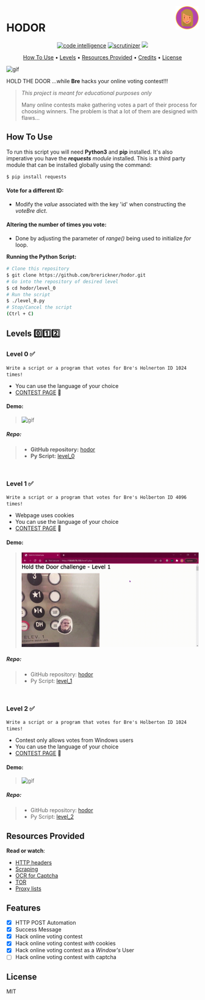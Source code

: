 <a href="https://github.com/brerickner/">
    <img src="bre_favi.png" alt="Bre" title="Bre's Github" align="right" height="60" />
</a> 

# HODOR
<p align="center">
<a href="https://scrutinizer-ci.com/code-intelligence"><img src="https://scrutinizer-ci.com/g/brerickner/hodor/badges/code-intelligence.svg?b=master" alt="code intelligence"></a>
<a href="https://scrutinizer-ci.com/g/brerickner/hodor/build-status/master"><img src="https://scrutinizer-ci.com/g/brerickner/hodor/badges/build.png?b=master" alt="scrutinizer"></a>
<a href="https://scrutinizer-ci.com/g/brerickner/hodor/?branch=master"><img src="https://scrutinizer-ci.com/g/brerickner/hodor/badges/quality-score.png?b=master"></a>
</p>

<p align="center">
<a href="#how-to-use">How To Use</a> •
  <a href="#levels">Levels</a> •
  <a href="#resources-provided">Resources Provided</a> •
  <a href="#credits">Credits</a> •
  <a href="#license">License</a>
</p>

![gif](https://s3.amazonaws.com/intranet-projects-files/holbertonschool-higher-level_programming+/261/giphy_hodor.gif)



HOLD THE DOOR ...while **Bre** hacks your online voting contest!!!  

> _This project is meant for educational purposes only_
>
> Many online contests make gathering votes a part of their process for choosing winners. The problem is that a lot of them are designed with flaws… 

##  How To Use

To run this script you will need **Python3** and **pip** installed. It's also imperative you have the ***requests*** *module* installed. This is a third party module that can be installed globally using the command:

```bash
$ pip install requests
```
####  **Vote for a different ID:**   
* Modify the *value* associated with the key 'id' when constructing the *voteBre dict*.

####  **Altering the number of times you vote:**
* Done by adjusting the parameter of *range()* being used to initialize *for* loop. 


**Running the Python Script:**
```bash
# Clone this repository
$ git clone https://github.com/brerickner/hodor.git
# Go into the repository of desired level
$ cd hodor/level_0
# Run the script
$ ./level_0.py
# Stop/Cancel the script
(Ctrl + C)
```

##  Levels :zero::one::two:
###  Level 0 :white_check_mark:  

`Write a script or a program that votes for Bre's Holnerton ID 1024 times!`
*  You can use the language of your choice
*  [CONTEST PAGE](http://158.69.76.135/level0.php) :checkered_flag:  

####  Demo:
>![gif](level_0/level_0_Demo.gif)

##### **Repo:**
>
> - **GitHub repository:** [hodor](https://github.com/brerickner/hodor)
> - **Py Script:** [level_0](https://github.com/brerickner/hodor/blob/master/level_0/level_0.py)   

&nbsp;

###  Level 1 :white_check_mark:

`Write a script or a program that votes for Bre's Holberton ID 4096 times!`
*  Webpage uses cookies
*  You can use the language of your choice
*  [CONTEST PAGE](http://158.69.76.135/level1.php) :checkered_flag:
#### Demo:  
> ![gif](level_1/Level_1.gif)

##### **Repo**:
>
> - GitHub repository: [hodor](https://github.com/brerickner/hodor)
> - Py Script: [level_1](https://github.com/brerickner/hodor/blob/master/level_1/level1.py)

&nbsp;

###  Level 2 :white_check_mark:

`Write a script or a program that votes for Bre's Holberton ID 1024 times! `
*  Contest only allows votes from Windows users
*  You can use the language of your choice
*  [CONTEST PAGE](http://158.69.76.135/level2.php) :checkered_flag:

####  Demo:  
> ![gif](level_2/demo_level_2.gif)

#####  Repo:
>
> *   GitHub repository: [hodor](https://github.com/brerickner/hodor)
> *   Py Script: [level_2](https://github.com/brerickner/hodor/blob/master/level_2/level_2.py)

##  Resources Provided

**Read or watch**:

*   [HTTP headers](https://www.google.com/search?q=http+headers+explained+post&oq=http+headers+explained+post)
*   [Scraping](/rltoken/L2HhLK0iyncmurlkigh5yw "Scraping")
*   [OCR for Captcha](https://www.google.com/search?q=solving+captcha+with+ocr)
*   [TOR](https://www.google.com/search?q=tor)
*   [Proxy lists](https://www.google.com/search?q=proxy+lists)

##  Features

- [x] HTTP POST Automation
- [x] Success Message
- [x] Hack online voting contest
- [x] Hack online voting contest *with* cookies
- [x] Hack online voting contest as a *Window's* User
- [ ] Hack online voting contest with captcha
##  License

MIT  


